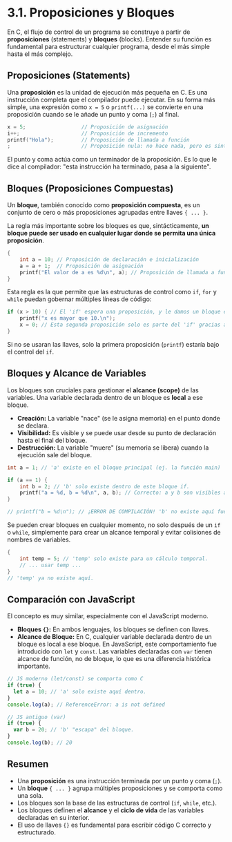# 3.1. Proposiciones y Bloques

En C, el flujo de control de un programa se construye a partir de **proposiciones** (statements) y **bloques** (blocks). Entender su función es fundamental para estructurar cualquier programa, desde el más simple hasta el más complejo.

## Proposiciones (Statements)

Una **proposición** es la unidad de ejecución más pequeña en C. Es una instrucción completa que el compilador puede ejecutar. En su forma más simple, una expresión como `x = 5` o `printf(...)` se convierte en una proposición cuando se le añade un punto y coma (`;`) al final.

```c
x = 5;                  // Proposición de asignación
i++;                    // Proposición de incremento
printf("Hola");         // Proposición de llamada a función
;                       // Proposición nula: no hace nada, pero es sintácticamente válida.
```

El punto y coma actúa como un terminador de la proposición. Es lo que le dice al compilador: "esta instrucción ha terminado, pasa a la siguiente".

## Bloques (Proposiciones Compuestas)

Un **bloque**, también conocido como **proposición compuesta**, es un conjunto de cero o más proposiciones agrupadas entre llaves `{ ... }`.

La regla más importante sobre los bloques es que, sintácticamente, **un bloque puede ser usado en cualquier lugar donde se permita una única proposición**.

```c
{
    int a = 10; // Proposición de declaración e inicialización
    a = a + 1;  // Proposición de asignación
    printf("El valor de a es %d\n", a); // Proposición de llamada a función
}
```

Esta regla es la que permite que las estructuras de control como `if`, `for` y `while` puedan gobernar múltiples líneas de código:

```c
if (x > 10) { // El 'if' espera una proposición, y le damos un bloque entero.
    printf("x es mayor que 10.\n");
    x = 0; // Esta segunda proposición solo es parte del 'if' gracias al bloque.
}
```

Si no se usaran las llaves, solo la primera proposición (`printf`) estaría bajo el control del `if`.

## Bloques y Alcance de Variables

Los bloques son cruciales para gestionar el **alcance (scope)** de las variables. Una variable declarada dentro de un bloque es **local** a ese bloque.

- **Creación:** La variable "nace" (se le asigna memoria) en el punto donde se declara.
- **Visibilidad:** Es visible y se puede usar desde su punto de declaración hasta el final del bloque.
- **Destrucción:** La variable "muere" (su memoria se libera) cuando la ejecución sale del bloque.

```c
int a = 1; // 'a' existe en el bloque principal (ej. la función main)

if (a == 1) {
    int b = 2; // 'b' solo existe dentro de este bloque if.
    printf("a = %d, b = %d\n", a, b); // Correcto: a y b son visibles aquí.
}

// printf("b = %d\n"); // ¡ERROR DE COMPILACIÓN! 'b' no existe aquí fuera.
```

Se pueden crear bloques en cualquier momento, no solo después de un `if` o `while`, simplemente para crear un alcance temporal y evitar colisiones de nombres de variables.

```c
{
    int temp = 5; // 'temp' solo existe para un cálculo temporal.
    // ... usar temp ...
}
// 'temp' ya no existe aquí.
```

## Comparación con JavaScript

El concepto es muy similar, especialmente con el JavaScript moderno.

- **Bloques `{}`:** En ambos lenguajes, los bloques se definen con llaves.
- **Alcance de Bloque:** En C, cualquier variable declarada dentro de un bloque es local a ese bloque. En JavaScript, este comportamiento fue introducido con `let` y `const`. Las variables declaradas con `var` tienen alcance de función, no de bloque, lo que es una diferencia histórica importante.

```javascript
// JS moderno (let/const) se comporta como C
if (true) {
  let a = 10; // 'a' solo existe aquí dentro.
}
console.log(a); // ReferenceError: a is not defined

// JS antiguo (var)
if (true) {
  var b = 20; // 'b' "escapa" del bloque.
}
console.log(b); // 20
```

## Resumen

- Una **proposición** es una instrucción terminada por un punto y coma (`;`).
- Un **bloque** `{ ... }` agrupa múltiples proposiciones y se comporta como una sola.
- Los bloques son la base de las estructuras de control (`if`, `while`, etc.).
- Los bloques definen el **alcance** y el **ciclo de vida** de las variables declaradas en su interior.
- El uso de llaves `{}` es fundamental para escribir código C correcto y estructurado.
